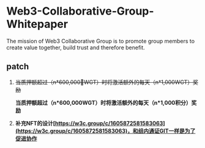 # Web3-Collaborative-Group-Whitepaper
The mission of Web3 Collaborative Group is to promote group members to create value together, build trust and therefore benefit.

## patch

1. ~~当质押额超过（n\*600,000􀀀WGT）时将激活额外的每天（n\*1,000WGT）奖励~~

   **当质押额超过（n\*600,000WGT）时将激活额外的每天（n\*1,000积分）奖励**

2. **补充NFT的设计[https://w3c.group/c/1605872581583063](https://w3c.group/c/1605872581583063)，和组内通证GIT一样是为了促进协作**
